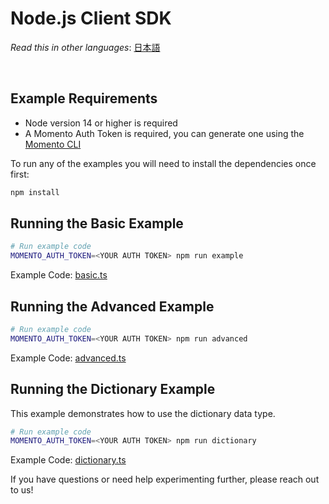 # Node.js Client SDK

_Read this in other languages_: [日本語](README.ja.md)

<br>

## Example Requirements

- Node version 14 or higher is required
- A Momento Auth Token is required, you can generate one using the [Momento CLI](https://github.com/momentohq/momento-cli)

To run any of the examples you will need to install the dependencies once first:

```bash
npm install
```

## Running the Basic Example

```bash
# Run example code
MOMENTO_AUTH_TOKEN=<YOUR AUTH TOKEN> npm run example
```

Example Code: [basic.ts](basic.ts)

## Running the Advanced Example

```bash
# Run example code
MOMENTO_AUTH_TOKEN=<YOUR AUTH TOKEN> npm run advanced
```

Example Code: [advanced.ts](advanced.ts)

## Running the Dictionary Example

This example demonstrates how to use the dictionary data type.

```bash
# Run example code
MOMENTO_AUTH_TOKEN=<YOUR AUTH TOKEN> npm run dictionary
```

Example Code: [dictionary.ts](dictionary.ts)

If you have questions or need help experimenting further, please reach out to us!



